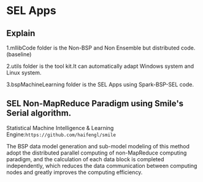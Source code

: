 # SEL Apps

## Explain

1.mllibCode folder is the Non-BSP and Non Ensemble but distributed code.(baseline)

2.utils folder is the tool kit.It can automatically adapt Windows system and Linux system.

3.bspMachineLearning folder is the SEL Apps using Spark-BSP-SEL code.

## SEL Non-MapReduce Paradigm using Smile's Serial algorithm.

Statistical Machine Intelligence & Learning Engine:`https://github.com/haifengl/smile` 

The BSP data model generation and sub-model modeling of this method adopt the distributed parallel computing of non-MapReduce computing paradigm, and the calculation of each data block is completed independently, which reduces the data communication between computing nodes and greatly improves the computing efficiency.
